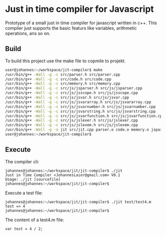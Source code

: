 # Just in time compiler for Javascript #

Prototype of a small just in time compiler for javascript written in c++. This compiler just supports the basic featurs like variables, arithmetic operations, ans so on.

## Build ##

To build this project use the make file to copmile to projekt.

```sh
user@johannes:~/workspace/jit-compiler$ make
/usr/bin/g++ -Wall -g -c src/parser.h src/parser.cpp
/usr/bin/g++ -Wall -g -c src/code.h src/code.cpp
/usr/bin/g++ -Wall -g -c src/memory.h src/memory.cpp
/usr/bin/g++ -Wall -g -c src/js/jsparser.h src/js/jsparser.cpp
/usr/bin/g++ -Wall -g -c src/js/jsscope.h src/js/jsscope.cpp
/usr/bin/g++ -Wall -g -c src/js/jsvar.h src/js/jsvar.cpp
/usr/bin/g++ -Wall -g -c src/js/jsvararray.h src/js/jsvararray.cpp
/usr/bin/g++ -Wall -g -c src/js/jsvarnumber.h src/js/jsvarnumber.cpp
/usr/bin/g++ -Wall -g -c src/js/jsvarstring.h src/js/jsvarstring.cpp
/usr/bin/g++ -Wall -g -c src/js/jsvarfunction.h src/js/jsvarfunction.cpp
/usr/bin/g++ -Wall -g -c src/js/jslexer.h src/js/jslexer.cpp
/usr/bin/g++ -Wall -g -c src/js/jslexem.h src/js/jslexem.cpp
/usr/bin/g++ -Wall -g -o jit src/jit.cpp parser.o code.o memory.o jsparser.o jsscope.o jsvar.o jsvarnumber.o jsvarstring.o jsvarfunction.o jslexer.o jslexem.o jsvararray.o 
user@johannes:~/workspace/jit-compiler$ 
```
## Execute ##
The compiler cli:
```
johannes@johannes:~/workspace/jit/jit-compiler$ ./jit 
Just in Time Compiler <JohannesLaier@gmail.com> V0.1
Usage: ./jit [sourcefile]
johannes@johannes:~/workspace/jit/jit-compiler$
```
Execute a test file:
```
johannes@johannes:~/workspace/jit/jit-compiler$ ./jit test/test4.m 
test => 4
johannes@johannes:~/workspace/jit/jit-compiler$
```
The content of a test4.m file:
```
var test = 4 / 2;
```

